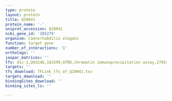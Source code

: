 ```yaml
---
type: protein
layout: protein
title: Q20041
protein_name: '-'
uniprot_accession: Q20041
ncbi_gene_id: '185279'
organism: Caenorhabditis elegans
function: target gene
number_of_interactions: '1'
orthologs: ''
jaspar_matrices: ''
tfs: dsc-1,Q93246,181599,GTRD,chromatin immunoprecipitation assay,27924024%5Buid%5D,No
targets: ''
tfs_download: TFLink_tfs_of_Q20041.tsv
targets_download: ''
bindingSites_download: ''
binding_sites_ls: ''

---
```


